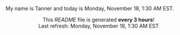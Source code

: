 My name is Tanner and today is Monday, November 18, 1:30 AM EST.

<p align="center">This <i>README</i> file is generated <b>every 3 hours</b>!</br>Last refresh: Monday, November 18, 1:30 AM EST<br /></p>

